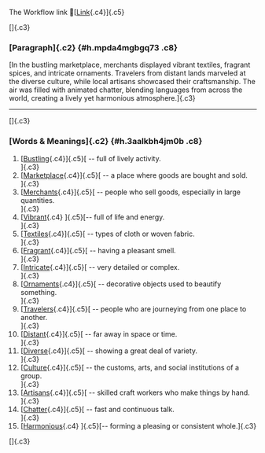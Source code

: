 The Workflow link
👏[[Link](https://www.google.com/url?q=http://www.google.com&sa=D&source=editors&ust=1758048132813637&usg=AOvVaw2TO88PesNhuppIamI5owAE){.c4}]{.c5}

[]{.c3}

### [Paragraph]{.c2} {#h.mpda4mgbgq73 .c8}

[In the bustling marketplace, merchants displayed vibrant textiles,
fragrant spices, and intricate ornaments. Travelers from distant lands
marveled at the diverse culture, while local artisans showcased their
craftsmanship. The air was filled with animated chatter, blending
languages from across the world, creating a lively yet harmonious
atmosphere.]{.c3}

------------------------------------------------------------------------

[]{.c3}

### [Words & Meanings]{.c2} {#h.3aalkbh4jm0b .c8}

1.  [[Bustling](https://www.google.com/url?q=http://www.google.com&sa=D&source=editors&ust=1758048132815009&usg=AOvVaw209V3itiENUT40X6zSk7PD){.c4}]{.c5}[ --
    full of lively activity.\
    ]{.c3}
2.  [[Marketplace](https://www.google.com/url?q=http://www.google.com&sa=D&source=editors&ust=1758048132815295&usg=AOvVaw0cI4Fmnu5o-cub4odD0ftR){.c4}]{.c5}[ --
    a place where goods are bought and sold.\
    ]{.c3}
3.  [[Merchants](https://www.google.com/url?q=http://www.google.com&sa=D&source=editors&ust=1758048132815700&usg=AOvVaw2gbFIReh0JCq66tqcs3yrQ){.c4}]{.c5}[ --
    people who sell goods, especially in large quantities.\
    ]{.c3}
4.  [[Vibrant](https://www.google.com/url?q=http://www.google.com&sa=D&source=editors&ust=1758048132816147&usg=AOvVaw1g9S5eb1u6eYKyqqih1-E7){.c4}
    ]{.c5}[-- full of life and energy.\
    ]{.c3}
5.  [[Textiles](https://www.google.com/url?q=http://www.google.com&sa=D&source=editors&ust=1758048132816423&usg=AOvVaw1Jp4ItQxWFiJwwV7flo6CW){.c4}]{.c5}[ --
    types of cloth or woven fabric.\
    ]{.c3}
6.  [[Fragrant](https://www.google.com/url?q=http://www.google.com&sa=D&source=editors&ust=1758048132816715&usg=AOvVaw3TRhqh8pxN_rp9NlfEx7LB){.c4}]{.c5}[ --
    having a pleasant smell.\
    ]{.c3}
7.  [[Intricate](https://www.google.com/url?q=http://www.google.com&sa=D&source=editors&ust=1758048132816935&usg=AOvVaw1OCLEt984WWrL6bYhjbXp3){.c4}]{.c5}[ --
    very detailed or complex.\
    ]{.c3}
8.  [[Ornaments](https://www.google.com/url?q=http://www.google.com&sa=D&source=editors&ust=1758048132817198&usg=AOvVaw3XJi_Q54VhZDp5Q8jx6Jow){.c4}]{.c5}[ --
    decorative objects used to beautify something.\
    ]{.c3}
9.  [[Travelers](https://www.google.com/url?q=http://www.google.com&sa=D&source=editors&ust=1758048132817545&usg=AOvVaw26HvcoH1-VkftgpyvhoduT){.c4}]{.c5}[ --
    people who are journeying from one place to another.\
    ]{.c3}
10. [[Distant](https://www.google.com/url?q=http://www.google.com&sa=D&source=editors&ust=1758048132817898&usg=AOvVaw13FzT4Fm0sojSYndMVdr25){.c4}]{.c5}[ --
    far away in space or time.\
    ]{.c3}
11. [[Diverse](https://www.google.com/url?q=http://www.google.com&sa=D&source=editors&ust=1758048132818207&usg=AOvVaw1UeNdmhSm7WpuewiH0qH8q){.c4}]{.c5}[ --
    showing a great deal of variety.\
    ]{.c3}
12. [[Culture](https://www.google.com/url?q=http://www.google.com&sa=D&source=editors&ust=1758048132818583&usg=AOvVaw2bMgmVPHo2XOmv0I4DwpED){.c4}]{.c5}[ --
    the customs, arts, and social institutions of a group.\
    ]{.c3}
13. [[Artisans](https://www.google.com/url?q=http://www.google.com&sa=D&source=editors&ust=1758048132818871&usg=AOvVaw1obJWXqLCl5R57MgzvtWCL){.c4}]{.c5}[ --
    skilled craft workers who make things by hand.\
    ]{.c3}
14. [[Chatter](https://www.google.com/url?q=http://www.google.com&sa=D&source=editors&ust=1758048132819133&usg=AOvVaw3BMntpZY0RoH-pGnBs4r4B){.c4}]{.c5}[ --
    fast and continuous talk.\
    ]{.c3}
15. [[Harmonious](https://www.google.com/url?q=http://www.google.com&sa=D&source=editors&ust=1758048132819327&usg=AOvVaw3PC_PyS28XHWZs2kX7hmgW){.c4}
    ]{.c5}[-- forming a pleasing or consistent whole.]{.c3}

[]{.c3}
